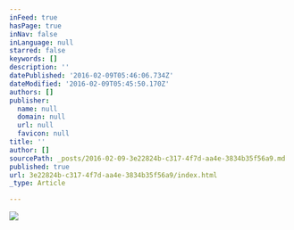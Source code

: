 ```yaml
---
inFeed: true
hasPage: true
inNav: false
inLanguage: null
starred: false
keywords: []
description: ''
datePublished: '2016-02-09T05:46:06.734Z'
dateModified: '2016-02-09T05:45:50.170Z'
authors: []
publisher:
  name: null
  domain: null
  url: null
  favicon: null
title: ''
author: []
sourcePath: _posts/2016-02-09-3e22824b-c317-4f7d-aa4e-3834b35f56a9.md
published: true
url: 3e22824b-c317-4f7d-aa4e-3834b35f56a9/index.html
_type: Article

---
```

![](https://the-grid-user-content.s3-us-west-2.amazonaws.com/f35608af-db9c-4002-914c-ce474d1a33b2.jpg)